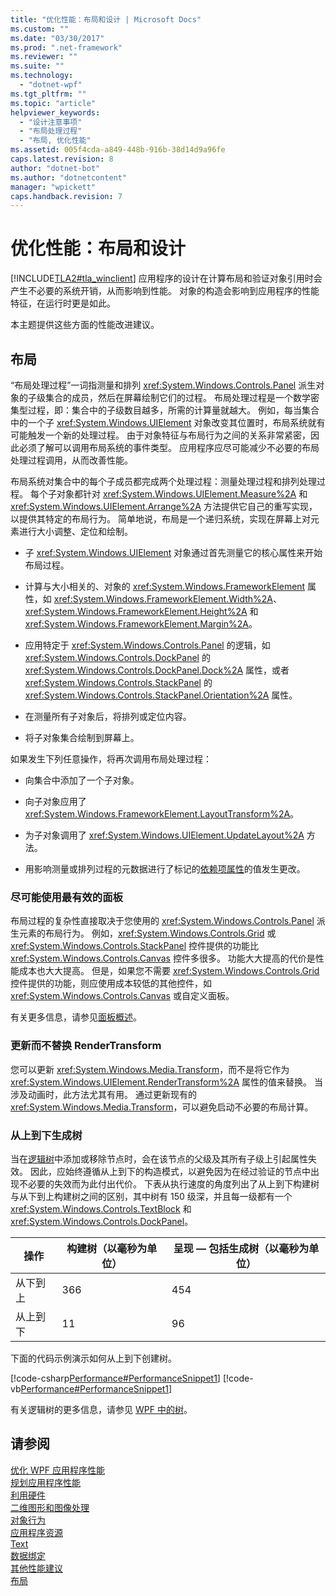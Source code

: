 ```yaml
---
title: "优化性能：布局和设计 | Microsoft Docs"
ms.custom: ""
ms.date: "03/30/2017"
ms.prod: ".net-framework"
ms.reviewer: ""
ms.suite: ""
ms.technology: 
  - "dotnet-wpf"
ms.tgt_pltfrm: ""
ms.topic: "article"
helpviewer_keywords: 
  - "设计注意事项"
  - "布局处理过程"
  - "布局, 优化性能"
ms.assetid: 005f4cda-a849-448b-916b-38d14d9a96fe
caps.latest.revision: 8
author: "dotnet-bot"
ms.author: "dotnetcontent"
manager: "wpickett"
caps.handback.revision: 7
---
```

# 优化性能：布局和设计
[!INCLUDE[TLA2#tla_winclient](../../../../includes/tla2sharptla-winclient-md.md)] 应用程序的设计在计算布局和验证对象引用时会产生不必要的系统开销，从而影响到性能。  对象的构造会影响到应用程序的性能特征，在运行时更是如此。  
  
 本主题提供这些方面的性能改进建议。  
  
## 布局  
 “布局处理过程”一词指测量和排列 <xref:System.Windows.Controls.Panel> 派生对象的子级集合的成员，然后在屏幕绘制它们的过程。  布局处理过程是一个数学密集型过程，即：集合中的子级数目越多，所需的计算量就越大。  例如，每当集合中的一个子 <xref:System.Windows.UIElement> 对象改变其位置时，布局系统就有可能触发一个新的处理过程。  由于对象特征与布局行为之间的关系非常紧密，因此必须了解可以调用布局系统的事件类型。  应用程序应尽可能减少不必要的布局处理过程调用，从而改善性能。  
  
 布局系统对集合中的每个子成员都完成两个处理过程：测量处理过程和排列处理过程。  每个子对象都针对 <xref:System.Windows.UIElement.Measure%2A> 和 <xref:System.Windows.UIElement.Arrange%2A> 方法提供它自己的重写实现，以提供其特定的布局行为。  简单地说，布局是一个递归系统，实现在屏幕上对元素进行大小调整、定位和绘制。  
  
-   子 <xref:System.Windows.UIElement> 对象通过首先测量它的核心属性来开始布局过程。  
  
-   计算与大小相关的、对象的 <xref:System.Windows.FrameworkElement> 属性，如 <xref:System.Windows.FrameworkElement.Width%2A>、<xref:System.Windows.FrameworkElement.Height%2A> 和 <xref:System.Windows.FrameworkElement.Margin%2A>。  
  
-   应用特定于 <xref:System.Windows.Controls.Panel> 的逻辑，如 <xref:System.Windows.Controls.DockPanel> 的 <xref:System.Windows.Controls.DockPanel.Dock%2A> 属性，或者 <xref:System.Windows.Controls.StackPanel> 的 <xref:System.Windows.Controls.StackPanel.Orientation%2A> 属性。  
  
-   在测量所有子对象后，将排列或定位内容。  
  
-   将子对象集合绘制到屏幕上。  
  
 如果发生下列任意操作，将再次调用布局处理过程：  
  
-   向集合中添加了一个子对象。  
  
-   向子对象应用了 <xref:System.Windows.FrameworkElement.LayoutTransform%2A>。  
  
-   为子对象调用了 <xref:System.Windows.UIElement.UpdateLayout%2A> 方法。  
  
-   用影响测量或排列过程的元数据进行了标记的[依赖项属性](GTMT)的值发生更改。  
  
### 尽可能使用最有效的面板  
 布局过程的复杂性直接取决于您使用的 <xref:System.Windows.Controls.Panel> 派生元素的布局行为。  例如，<xref:System.Windows.Controls.Grid> 或 <xref:System.Windows.Controls.StackPanel> 控件提供的功能比 <xref:System.Windows.Controls.Canvas> 控件多很多。  功能大大提高的代价是性能成本也大大提高。  但是，如果您不需要 <xref:System.Windows.Controls.Grid> 控件提供的功能，则应使用成本较低的其他控件，如 <xref:System.Windows.Controls.Canvas> 或自定义面板。  
  
 有关更多信息，请参见[面板概述](../../../../docs/framework/wpf/controls/panels-overview.md)。  
  
### 更新而不替换 RenderTransform  
 您可以更新 <xref:System.Windows.Media.Transform>，而不是将它作为 <xref:System.Windows.UIElement.RenderTransform%2A> 属性的值来替换。  当涉及动画时，此方法尤其有用。  通过更新现有的 <xref:System.Windows.Media.Transform>，可以避免启动不必要的布局计算。  
  
### 从上到下生成树  
 当在[逻辑树](GTMT)中添加或移除节点时，会在该节点的父级及其所有子级上引起属性失效。  因此，应始终遵循从上到下的构造模式，以避免因为在经过验证的节点中出现不必要的失效而为此付出代价。  下表从执行速度的角度列出了从上到下构建树与从下到上构建树之间的区别，其中树有 150 级深，并且每一级都有一个 <xref:System.Windows.Controls.TextBlock> 和 <xref:System.Windows.Controls.DockPanel>。  
  
|**操作**|**构建树（以毫秒为单位）**|**呈现 — 包括生成树（以毫秒为单位）**|  
|------------|---------------------|----------------------------|  
|从下到上|366|454|  
|从上到下|11|96|  
  
 下面的代码示例演示如何从上到下创建树。  
  
 [!code-csharp[Performance#PerformanceSnippet1](../../../../samples/snippets/csharp/VS_Snippets_Wpf/Performance/CSharp/Window1.xaml.cs#performancesnippet1)]
 [!code-vb[Performance#PerformanceSnippet1](../../../../samples/snippets/visualbasic/VS_Snippets_Wpf/Performance/visualbasic/window1.xaml.vb#performancesnippet1)]  
  
 有关逻辑树的更多信息，请参见 [WPF 中的树](../../../../docs/framework/wpf/advanced/trees-in-wpf.md)。  
  
## 请参阅  
 [优化 WPF 应用程序性能](../../../../docs/framework/wpf/advanced/optimizing-wpf-application-performance.md)   
 [规划应用程序性能](../../../../docs/framework/wpf/advanced/planning-for-application-performance.md)   
 [利用硬件](../../../../docs/framework/wpf/advanced/optimizing-performance-taking-advantage-of-hardware.md)   
 [二维图形和图像处理](../../../../docs/framework/wpf/advanced/optimizing-performance-2d-graphics-and-imaging.md)   
 [对象行为](../../../../docs/framework/wpf/advanced/optimizing-performance-object-behavior.md)   
 [应用程序资源](../../../../docs/framework/wpf/advanced/optimizing-performance-application-resources.md)   
 [Text](../../../../docs/framework/wpf/advanced/optimizing-performance-text.md)   
 [数据绑定](../../../../docs/framework/wpf/advanced/optimizing-performance-data-binding.md)   
 [其他性能建议](../../../../docs/framework/wpf/advanced/optimizing-performance-other-recommendations.md)   
 [布局](../../../../docs/framework/wpf/advanced/layout.md)